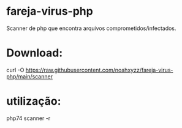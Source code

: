 # fareja-virus-php

Scanner de php que encontra arquivos comprometidos/infectados.

# Download:

curl -O https://raw.githubusercontent.com/noahxyzz/fareja-virus-php/main/scanner

# utilização:

php74 scanner -r
